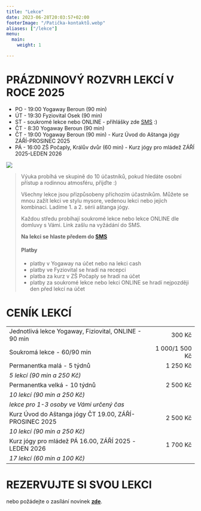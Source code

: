 ```yaml
---
title: "Lekce"
date: 2023-06-28T20:03:57+02:00
footerImage: "/Patička-kontaktů.webp"
aliases: ["/lekce"]
menu:
  main:
    weight: 1

---
```


# PRÁZDNINOVÝ ROZVRH LEKCÍ V ROCE 2025

- PO - 19:00 Yogaway Beroun (90 min)
- ÚT - 19:30 Fyziovital Osek (90 min)
- ST - soukromé lekce nebo ONLINE - přihlášky zde [SMS](/kontakty) :)
- ČT - 8:30 Yogaway Beroun (90 min)
- ČT - 19:00 Yogaway Beroun (90 min) - Kurz Úvod do Aštanga jógy ZÁŘÍ-PROSINEC 2025
- PÁ - 16:00 ZŠ Počaply, Králův dvůr (60 min) - Kurz jógy pro mládež ZÁŘÍ 2025-LEDEN 2026

![](Ilustrace-rozvrhu.png)

>Výuka probíhá ve skupině do 10 účastníků, pokud hledáte osobní přístup a rodinnou atmosféru, přijďte :)
>
>Všechny lekce jsou přizpůsobeny příchozím účastníkům. Můžete se mnou zažít lekci ve stylu mysore, vedenou lekci nebo jejich kombinaci. Ladíme 1. a 2. sérii aštanga jógy.
>
>Každou středu probíhají soukromé lekce nebo lekce ONLINE dle domluvy s Vámi. Link zašlu na vyžádání do SMS.
>
>**Na lekci se hlaste předem do [SMS](/kontakty)**
>
>#### Platby
> - platby v Yogaway na účet nebo na lekci cash
> - platby ve Fyziovital se hradí na recepci
> - platba za kurz v ZŠ Počaply se hradí na účet
> - platby za soukromé lekce nebo lekci ONLINE se hradí nejpozději den před lekcí na účet

# CENÍK LEKCÍ

<!--
| Kurz pro (věčné) začátečníky ČTVRTEK od 19 hod: 01-03/2025 | 250 / 1000 Kč   |
| *Jednotlivá lekce 250 Kč / permanentka kal. měsíc 5 lekcí (90 min a 200 Kč)* |
-->
|                                                            |                 |
| ---------------------------------------------------------- | ---------------:|
| Jednotlivá lekce Yogaway, Fiziovital, ONLINE - 90 min      |   300 Kč        |
| Soukromá lekce - 60/90 min                                 | 1 000/1 500 Kč |
| Permanentka malá - 5 týdnů                                 | 1 250 Kč        |
| *5 lekcí (90 min a 250 Kč)*                                                  |
| Permanentka velká - 10 týdnů                               | 2 500 Kč        |
| *10 lekcí (90 min a 250 Kč)*                                                 |
| *lekce pro 1-3 osoby ve Vámi určený čas*                                     |
| Kurz Úvod do Aštanga jógy ČT 19.00, ZÁŘÍ-PROSINEC 2025     | 2 500 Kč        |
| *10 lekcí (90 min a 250 Kč)*                                                 |
| Kurz jógy pro mládež PÁ 16.00, ZÁŘÍ 2025 -LEDEN 2026       | 1 700 Kč        |
| *17 lekcí (60 min a 100 Kč)*                                                 |


# REZERVUJTE SI SVOU LEKCI

nebo požádejte o zasílání novinek [**zde**](/kontakty).
